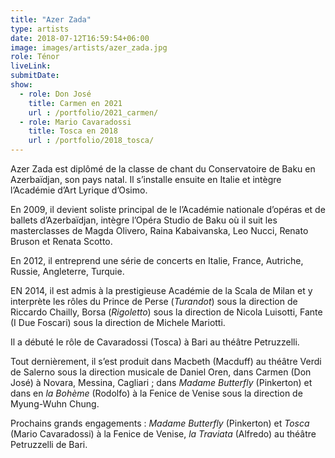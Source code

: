 ```yaml
---
title: "Azer Zada"
type: artists
date: 2018-07-12T16:59:54+06:00
image: images/artists/azer_zada.jpg
role: Ténor
liveLink: 
submitDate: 
show:
  - role: Don José
    title: Carmen en 2021
    url : /portfolio/2021_carmen/
  - role: Mario Cavaradossi
    title: Tosca en 2018
    url : /portfolio/2018_tosca/
---
```


Azer Zada est diplômé de la classe de chant du Conservatoire de Baku en Azerbaïdjan, son pays natal. Il s’installe ensuite en Italie et intègre l’Académie d’Art Lyrique d’Osimo.

En 2009, il devient soliste principal de le l’Académie nationale d’opéras et de ballets d’Azerbaïdjan, intègre l’Opéra Studio de Baku où il suit les masterclasses de Magda Olivero, Raina Kabaivanska, Leo Nucci, Renato Bruson et Renata Scotto.

En 2012, il entreprend une série de concerts en Italie, France, Autriche, Russie, Angleterre, Turquie.

EN 2014, il est admis à la prestigieuse Académie de la Scala de Milan et y interprète les rôles du Prince de Perse (*Turandot*) sous la direction de Riccardo Chailly, Borsa (*Rigoletto*) sous la direction de Nicola Luisotti, Fante (I Due Foscari) sous la direction de Michele Mariotti.

Il a débuté le rôle de Cavaradossi (Tosca) à Bari au théâtre Petruzzelli.

Tout dernièrement, il s’est produit dans Macbeth (Macduff) au théâtre Verdi de Salerno sous la direction musicale de Daniel Oren, dans Carmen (Don José) à Novara, Messina, Cagliari ; dans *Madame Butterfly* (Pinkerton) et dans en *la Bohème* (Rodolfo) à la Fenice de Venise sous la direction de Myung-Wuhn Chung.

Prochains grands engagements : *Madame Butterfly* (Pinkerton) et *Tosca* (Mario Cavaradossi) à la Fenice de Venise, *la Traviata* (Alfredo) au théâtre Petruzzelli de Bari.

